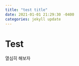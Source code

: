 ```yaml
---
title: "test title"
date: 2021-01-01 21:29:30 -0400
categories: jekyll update
---
```

# Test
열심히 해보자
